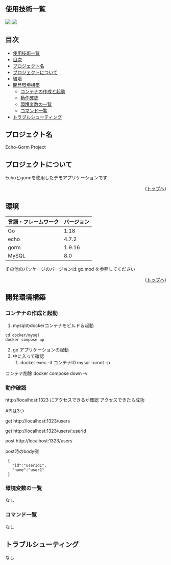 <div id="top"></div>

## 使用技術一覧

<!-- シールド一覧 -->
<!-- 該当するプロジェクトの中から任意のものを選ぶ-->
<p style="display: inline">
  <img src="https://img.shields.io/badge/-Go-76E1FE.svg?logo=go&style=for-the-badge">
  <img src="https://img.shields.io/badge/-Docker-1488C6.svg?logo=docker&style=for-the-badge">
</p></p>

## 目次

- [使用技術一覧](#使用技術一覧)
- [目次](#目次)
- [プロジェクト名](#プロジェクト名)
- [プロジェクトについて](#プロジェクトについて)
- [環境](#環境)
- [開発環境構築](#開発環境構築)
  - [コンテナの作成と起動](#コンテナの作成と起動)
  - [動作確認](#動作確認)
  - [環境変数の一覧](#環境変数の一覧)
  - [コマンド一覧](#コマンド一覧)
- [トラブルシューティング](#トラブルシューティング)

<!-- プロジェクト名を記載 -->

## プロジェクト名

Echo-Gorm Project

<!-- プロジェクトについて -->

## プロジェクトについて

Echoとgormを使用したデモアプリケーションです


<p align="right">(<a href="#top">トップへ</a>)</p>

## 環境

<!-- 言語、フレームワーク、ミドルウェア、インフラの一覧とバージョンを記載 -->

| 言語・フレームワーク  | バージョン |
| --------------------- | ---------- |
| Go                    | 1.18       |
| echo                  | 4.7.2      |
| gorm                  | 1.9.16     |
| MySQL                 | 8.0        |

その他のパッケージのバージョンは go.mod を参照してください

<p align="right">(<a href="#top">トップへ</a>)</p>

## 開発環境構築

<!-- コンテナの作成方法、パッケージのインストール方法など、開発環境構築に必要な情報を記載 -->

### コンテナの作成と起動

1. mysqlのdockerコンテナをビルド＆起動
```
cd docker/mysql
docker compose up
```
2. go アプリケーションの起動
3. 中に入って確認
   1. docker exec -it コンテナID mysql -uroot -p

コンテナ削除
docker compose down -v

### 動作確認

http://localhost:1323 にアクセスできるか確認
アクセスできたら成功

APIは3つ

get  http://localhost:1323/users

get  http://localhost:1323/users/:userId

post http://localhost:1323/users

post時のbody例
```
 {
   "id":"userId1",
   "name":"user1"
 }
 ```

### 環境変数の一覧
なし

### コマンド一覧
なし

## トラブルシューティング
なし

